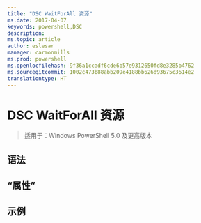 ```yaml
---
title: "DSC WaitForAll 资源"
ms.date: 2017-04-07
keywords: powershell,DSC
description: 
ms.topic: article
author: eslesar
manager: carmonmills
ms.prod: powershell
ms.openlocfilehash: 9f36a1ccadf6cde6b57e9312650fd8e3285b4762
ms.sourcegitcommit: 1002c473b88abb209e4188bb626d93675c3614e2
translationtype: HT
---
```

# <a name="dsc-waitforall-resource"></a>DSC WaitForAll 资源

> 适用于：Windows PowerShell 5.0 及更高版本


## <a name="syntax"></a>语法



## <a name="properties"></a>“属性”




## <a name="example"></a>示例

